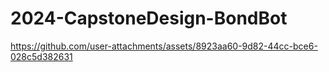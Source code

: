 # 2024-CapstoneDesign-BondBot

https://github.com/user-attachments/assets/8923aa60-9d82-44cc-bce6-028c5d382631

